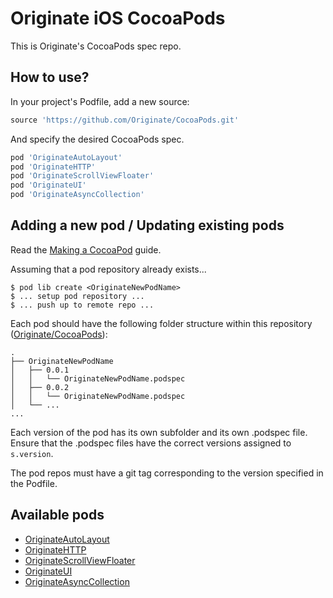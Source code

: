 # Originate iOS CocoaPods

This is Originate's CocoaPods spec repo.

## How to use?

In your project's Podfile, add a new source:

```ruby
source 'https://github.com/Originate/CocoaPods.git'
```

And specify the desired CocoaPods spec.

```ruby
pod 'OriginateAutoLayout'
pod 'OriginateHTTP'
pod 'OriginateScrollViewFloater'
pod 'OriginateUI'
pod 'OriginateAsyncCollection'
```


## Adding a new pod / Updating existing pods

Read the [Making a CocoaPod](https://guides.cocoapods.org/making/making-a-cocoapod.html) guide.

Assuming that a pod repository already exists...

```
$ pod lib create <OriginateNewPodName>
$ ... setup pod repository ...
$ ... push up to remote repo ...
```

Each pod should have the following folder structure within this repository ([Originate/CocoaPods](https://github.com/Originate/CocoaPods)):

```
.
├── OriginateNewPodName
│   ├── 0.0.1
│   │   └── OriginateNewPodName.podspec
│   ├── 0.0.2
│   │   └── OriginateNewPodName.podspec
│   └── ...
...
```
  
Each version of the pod has its own subfolder and its own .podspec file. Ensure that the .podspec files have the correct versions assigned to `s.version`.

The pod repos must have a git tag corresponding to the version specified in the Podfile.


## Available pods

* [OriginateAutoLayout](https://github.com/Originate/OriginateAutoLayout)
* [OriginateHTTP](https://github.com/Originate/OriginateHTTP)
* [OriginateScrollViewFloater](https://github.com/Originate/OriginateScrollViewFloater)
* [OriginateUI](https://github.com/Originate/OriginateUI)
* [OriginateAsyncCollection](https://github.com/Originate/OriginateAsyncCollection)